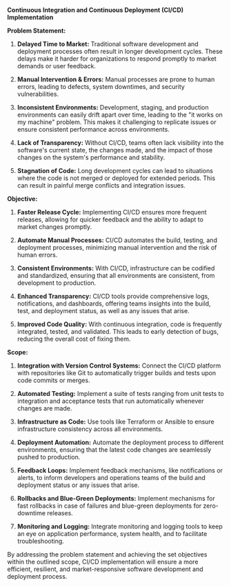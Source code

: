 **Continuous Integration and Continuous Deployment (CI/CD) Implementation**

**Problem Statement:**

1. **Delayed Time to Market:** Traditional software development and deployment processes often result in longer development cycles. These delays make it harder for organizations to respond promptly to market demands or user feedback.
 
2. **Manual Intervention & Errors:** Manual processes are prone to human errors, leading to defects, system downtimes, and security vulnerabilities.

3. **Inconsistent Environments:** Development, staging, and production environments can easily drift apart over time, leading to the "it works on my machine" problem. This makes it challenging to replicate issues or ensure consistent performance across environments.

4. **Lack of Transparency:** Without CI/CD, teams often lack visibility into the software's current state, the changes made, and the impact of those changes on the system's performance and stability.

5. **Stagnation of Code:** Long development cycles can lead to situations where the code is not merged or deployed for extended periods. This can result in painful merge conflicts and integration issues.

**Objective:**

1. **Faster Release Cycle:** Implementing CI/CD ensures more frequent releases, allowing for quicker feedback and the ability to adapt to market changes promptly.

2. **Automate Manual Processes:** CI/CD automates the build, testing, and deployment processes, minimizing manual intervention and the risk of human errors.

3. **Consistent Environments:** With CI/CD, infrastructure can be codified and standardized, ensuring that all environments are consistent, from development to production.

4. **Enhanced Transparency:** CI/CD tools provide comprehensive logs, notifications, and dashboards, offering teams insights into the build, test, and deployment status, as well as any issues that arise.

5. **Improved Code Quality:** With continuous integration, code is frequently integrated, tested, and validated. This leads to early detection of bugs, reducing the overall cost of fixing them.

**Scope:**

1. **Integration with Version Control Systems:** Connect the CI/CD platform with repositories like Git to automatically trigger builds and tests upon code commits or merges.

2. **Automated Testing:** Implement a suite of tests ranging from unit tests to integration and acceptance tests that run automatically whenever changes are made.

3. **Infrastructure as Code:** Use tools like Terraform or Ansible to ensure infrastructure consistency across all environments.

4. **Deployment Automation:** Automate the deployment process to different environments, ensuring that the latest code changes are seamlessly pushed to production.

5. **Feedback Loops:** Implement feedback mechanisms, like notifications or alerts, to inform developers and operations teams of the build and deployment status or any issues that arise.

6. **Rollbacks and Blue-Green Deployments:** Implement mechanisms for fast rollbacks in case of failures and blue-green deployments for zero-downtime releases.

7. **Monitoring and Logging:** Integrate monitoring and logging tools to keep an eye on application performance, system health, and to facilitate troubleshooting.

By addressing the problem statement and achieving the set objectives within the outlined scope, CI/CD implementation will ensure a more efficient, resilient, and market-responsive software development and deployment process.
